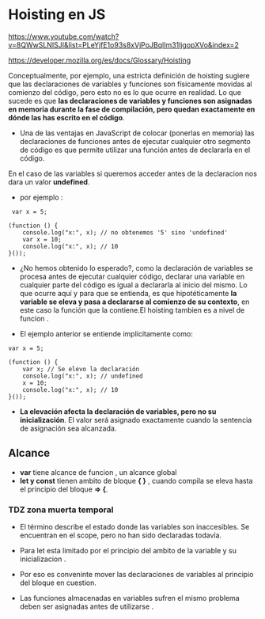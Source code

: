 # Hoisting en JS 

<a href='https://www.youtube.com/watch?v=8QWwSLNlSJI&list=PLeYjfE1o93s8xVjPoJBqlIm31ljgopXVo&index=2'>https://www.youtube.com/watch?v=8QWwSLNlSJI&list=PLeYjfE1o93s8xVjPoJBqlIm31ljgopXVo&index=2</a>

<a href='https://developer.mozilla.org/es/docs/Glossary/Hoisting'>https://developer.mozilla.org/es/docs/Glossary/Hoisting</a>

Conceptualmente, por ejemplo, una estricta definición de hoisting sugiere que las declaraciones de variables y funciones son físicamente movidas al comienzo del código, pero esto no es lo que ocurre en realidad. Lo que sucede es que **las declaraciones de variables y funciones son asignadas en memoria durante la fase de compilación, pero quedan exactamente en dónde las has escrito en el código**.

- Una de las ventajas en JavaScript de colocar (ponerlas en memoria) las declaraciones de funciones antes de ejecutar cualquier otro segmento de código es que permite utilizar una función antes de declararla en el código.

 En el caso de las variables si queremos acceder antes de la declaracion nos dara un valor **undefined**.

 - por ejemplo :
~~~
 var x = 5;

(function () {
    console.log("x:", x); // no obtenemos '5' sino 'undefined'
    var x = 10;
    console.log("x:", x); // 10
}());
~~~


- ¿No hemos obtenido lo esperado?, como la declaración de variables se procesa antes de ejecutar cualquier código, declarar una variable en cualquier parte del código es igual a declararla al inicio del mismo. Lo que ocurre aquí y para que se entienda, es que hipotéticamente **la variable se eleva y pasa a declararse al comienzo de su contexto**, en este caso la función que la contiene.El hoisting tambien es a nivel de funcion .

- El ejemplo anterior se entiende implícitamente como:
~~~
var x = 5;

(function () {
    var x; // Se elevo la declaración
    console.log("x:", x); // undefined
    x = 10;
    console.log("x:", x); // 10
}());
~~~

-  **La elevación afecta la declaración de variables, pero no su inicialización**. El valor será asignado exactamente cuando la sentencia de asignación sea alcanzada.

## Alcance 

- **var** tiene alcance de funcion , un alcance global 
- **let y const** tienen ambito de bloque **{ }** , cuando compila se eleva hasta el principio del bloque **=> {**.

### TDZ zona muerta temporal

-  El término describe el estado donde las variables son inaccesibles. Se encuentran en el scope, pero no han sido declaradas todavía. 

- Para let esta limitado por el principio del ambito de la variable y su inicializacion . 

- Por eso es conveninte mover las declaraciones de variables al principio del bloque en cuestion.

- Las funciones almacenadas en variables sufren el mismo problema deben ser asignadas antes de utilizarse .  









